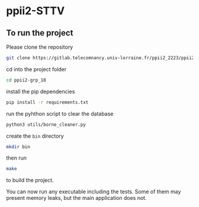 # ppii2-STTV

## To run the project

Please clone the repository 

```bash
git clone https://gitlab.telecomnancy.univ-lorraine.fr/ppii2_2223/ppii2-grp_18
```

cd into the project folder

```bash
cd ppii2-grp_18
```

install the pip dependencies

```bash
pip install -r requirements.txt
```


run the pyhthon script to clear the database

```bash
python3 utils/borne_cleaner.py
```
create the `bin` directory

```bash
mkdir bin
```


then run 

```bash
make
```

to build the project.

You can now run any executable including the tests. Some of them may present memory leaks, but the main application does not.


